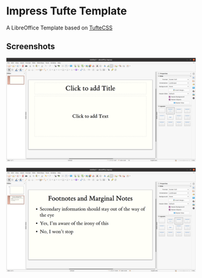 # Impress Tufte Template

A LibreOffice Template based on [TufteCSS](https://edwardtufte.github.io/tufte-css/)


## Screenshots

![init view](./screenshots/tufte-init.png)

![preview](./screenshots/tufte-demo.png)
